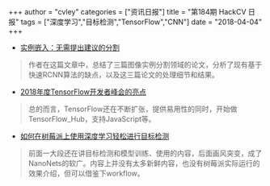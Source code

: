 +++
author = "cvley"
categories = ["资讯日报"]
title = "第184期 HackCV 日报"
tags = ["深度学习","目标检测","TensorFlow","CNN"]
date = "2018-04-04"
+++

- [实例嵌入：无需提出建议的分割](https://medium.com/@barvinograd1/instance-embedding-instance-segmentation-without-proposals-31946a7c53e1?from=hackcv&hmsr=hackcv.com&utm_medium=hackcv.com&utm_source=hackcv.com)

> 作者在这篇文章中，总结了三篇图像实例分割领域的论文，分析了现有基于快速RCNN算法的缺点，以及这三篇论文的处理细节和结果。

- [2018年度TensorFlow开发者峰会的亮点](https://medium.com/tensorflow/highlights-from-tensorflow-developer-summit-2018-cd86615714b2?from=hackcv&hmsr=hackcv.com&utm_medium=hackcv.com&utm_source=hackcv.com)

> 总的而言，TensorFlow还在不断扩张，提供易用性的同时，开始做TensorFlow_Hub，支持JavaScript等。

- [如何在树莓派上使用深度学习轻松进行目标检测](https://medium.com/nanonets/how-to-easily-detect-objects-with-deep-learning-on-raspberrypi-225f29635c74?from=hackcv&hmsr=hackcv.com&utm_medium=hackcv.com&utm_source=hackcv.com)

> 前面一大段还在讲目标检测和模型训练、使用的内容，后面画风突变，成了NanoNets的软广。内容上并没有太多新鲜内容，也没有树莓派实际运行的效果介绍，但可以借鉴下workflow。

